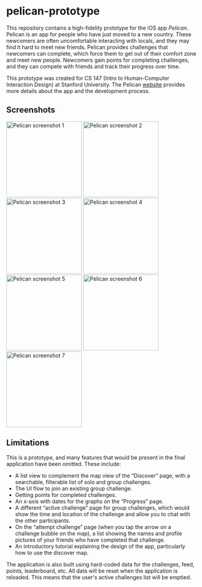 # pelican-prototype
This repository contains a high-fidelity prototype for the iOS app _Pelican_. Pelican is an app for people who have just moved to a new country. These newcomers are often uncomfortable interacting with locals, and they may find it hard to meet new friends. Pelican provides challenges that newcomers can complete, which force them to get out of their comfort zone and meet new people. Newcomers gain points for completing challenges, and they can compete with friends and track their progress over time.

This prototype was created for CS 147 (Intro to Human-Computer Interaction Design) at Stanford University. The Pelican [website](http://web.stanford.edu/class/cs147/projects/LearningEducation/Pelican/) provides more details about the app and the development process.

## Screenshots
<img src="http://jackswiggett.com/img/pelican-screenshots/pelican00.png" width="200px" alt="Pelican screenshot 1" />
<img src="http://jackswiggett.com/img/pelican-screenshots/pelican01.png" width="200px" alt="Pelican screenshot 2" />
<img src="http://jackswiggett.com/img/pelican-screenshots/pelican02.png" width="200px" alt="Pelican screenshot 3" />
<img src="http://jackswiggett.com/img/pelican-screenshots/pelican03.png" width="200px" alt="Pelican screenshot 4" />
<img src="http://jackswiggett.com/img/pelican-screenshots/pelican04.png" width="200px" alt="Pelican screenshot 5" />
<img src="http://jackswiggett.com/img/pelican-screenshots/pelican05.png" width="200px" alt="Pelican screenshot 6" />
<img src="http://jackswiggett.com/img/pelican-screenshots/pelican06.png" width="200px" alt="Pelican screenshot 7" />

## Limitations
This is a prototype, and many features that would be present in the final application have been omitted. These include:
* A list view to complement the map view of the “Discover” page, with a searchable, filterable list of solo and group challenges.
* The UI flow to join an existing group challenge.
* Getting points for completed challenges.
* An x-axis with dates for the graphs on the “Progress” page.
* A different “active challenge” page for group challenges, which would show the time and location of the challenge and allow you to chat with the other participants.
* On the “attempt challenge” page (when you tap the arrow on a challenge bubble on the map), a list showing the names and profile pictures of your friends who have completed that challenge.
* An introductory tutorial explaining the design of the app, particularly how to use the discover map.

The application is also built using hard-coded data for the challenges, feed, points,
leaderboard, etc. All data will be reset when the application is reloaded. This means that
the user's active challenges list will be emptied.
